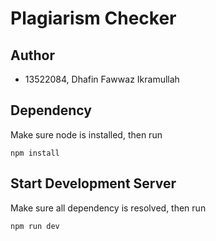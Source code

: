 # Plagiarism Checker

## Author
- 13522084, Dhafin Fawwaz Ikramullah

## Dependency
Make sure node is installed, then run
```
npm install
```

## Start Development Server
Make sure all dependency is resolved, then run
```
npm run dev
```